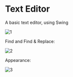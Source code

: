 # Text Editor
A basic text editor, using Swing


![1](https://user-images.githubusercontent.com/46352044/119603821-90e86880-be0b-11eb-8876-96fb96942055.png)

Find and Find & Replace:

![2](https://user-images.githubusercontent.com/46352044/119603824-92b22c00-be0b-11eb-970f-3f794b153130.png)

Appearance:

![3](https://user-images.githubusercontent.com/46352044/119603829-947bef80-be0b-11eb-924a-5cd29e25846a.png)
